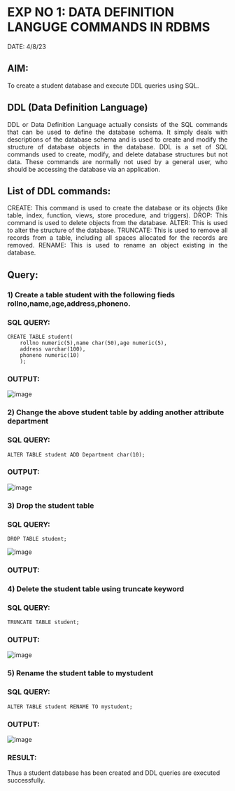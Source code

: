 # EXP NO 1: DATA DEFINITION LANGUGE COMMANDS IN RDBMS
DATE: 4/8/23
## AIM:
To create a student database and execute DDL queries using SQL.


## DDL (Data Definition Language)
<div align="justify">
DDL or Data Definition Language actually consists of the SQL commands that can be used to define the database schema. It simply deals with descriptions of the database schema and is used to create and modify the structure of database objects in the database. DDL is a set of SQL commands used to create, modify, and delete database structures but not data. These commands are normally not used by a general user, who should be accessing the database via an application.
</div>
 
## List of DDL commands: 
<div align="justify">
CREATE: This command is used to create the database or its objects (like table, index, function, views, store procedure, and triggers).
DROP: This command is used to delete objects from the database.
ALTER: This is used to alter the structure of the database.
TRUNCATE: This is used to remove all records from a table, including all spaces allocated for the records are removed.
RENAME: This is used to rename an object existing in the database.
</div>

## Query:
### 1) Create a table student with the following fieds rollno,name,age,address,phoneno.
### SQL QUERY: 
```
CREATE TABLE student(
    rollno numeric(5),name char(50),age numeric(5),
    address varchar(100),
    phoneno numeric(10)
    );
```
### OUTPUT:
![image](https://github.com/lokesh-khanna/G2_DBMS/assets/119606216/544402cc-c984-41e7-ba98-24121788e359)

### 2) Change the above student table by adding another attribute department
### SQL QUERY: 
```
ALTER TABLE student ADD Department char(10);
```
### OUTPUT:
![image](https://github.com/lokesh-khanna/G2_DBMS/assets/119606216/7ed04220-8fbb-45bd-b857-8129d6d0701b)
### 3) Drop the student table
 ### SQL QUERY: 
```
DROP TABLE student;
```
![image](https://github.com/lokesh-khanna/G2_DBMS/assets/119606216/5bf3a6b2-5833-4a67-be00-3a05f710dc35)
### OUTPUT:
### 4) Delete the student table using truncate keyword
### SQL QUERY: 
```
TRUNCATE TABLE student;
```
### OUTPUT:
![image](https://github.com/lokesh-khanna/G2_DBMS/assets/119606216/60ebf97a-b3e8-4cbe-8b26-baa68bf0a335)
### 5) Rename the student table to mystudent
### SQL QUERY: 
```
ALTER TABLE student RENAME TO mystudent;
```
### OUTPUT:
![image](https://github.com/lokesh-khanna/G2_DBMS/assets/119606216/e04fc8a9-2510-4a6f-a6b8-a12375552dca)
### RESULT:
Thus a student database has been created and DDL queries are executed successfully.
